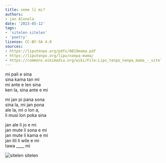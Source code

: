 ```yaml
---
title: seme li mi?
authors:
- jan Alonola
date: '2023-05-12'
tags:
- 'sitelen sitelen'
- 'poetry'
license: CC-BY-SA 4.0
sources:
- https://liputenpo.org/pdfs/0019mama.pdf
- https://liputenpo.org/lipu/nanpa-mama/
- https://commons.wikimedia.org/wiki/File:Lipu_tenpo_nanpa_mama_-_sitelen_sitelen.png
---
```


mi pali e sina  
sina kama tan mi  
mi ante e len sina  
ken la, sina ante e mi

mi jan pi pana sona  
sina la, mi jan pona  
ale la, mi o lon a,  
li musi lon poka sina

jan ale li jo e mi  
jan mute li sona e mi  
jan mute li kama e mi  
jan lili li wile e mi  
tawa ____ mi

![sitelen sitelen](https://upload.wikimedia.org/wikipedia/commons/c/c3/Lipu_tenpo_nanpa_mama_-_sitelen_sitelen.png)